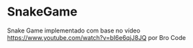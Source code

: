 # SnakeGame
Snake Game implementado com base no vídeo https://www.youtube.com/watch?v=bI6e6qjJ8JQ por Bro Code
